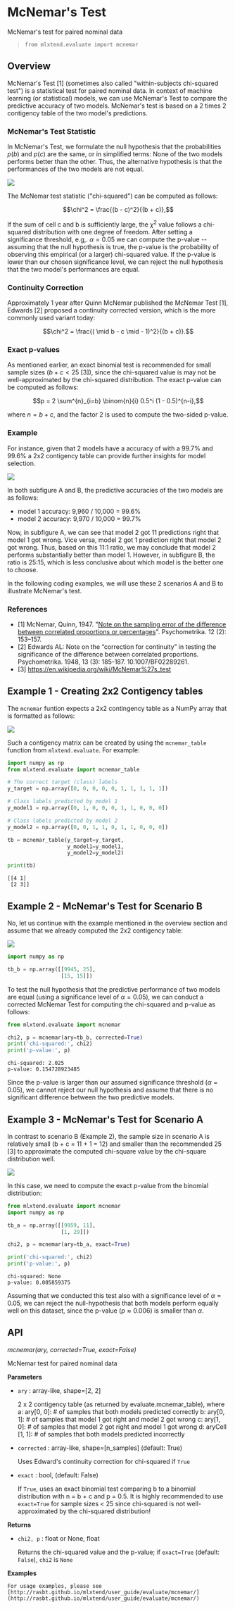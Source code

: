 # McNemar's Test

McNemar's test for paired nominal data

> `from mlxtend.evaluate import mcnemar`    

## Overview

McNemar's Test [1] (sometimes also called "within-subjects chi-squared test") is a statistical test for paired nominal data. In context of machine learning (or statistical) models, we can use McNemar's Test to compare the predictive accuracy of two models. McNemar's test is based on a 2 times 2 contigency table of the two model's predictions.

###  McNemar's Test Statistic

In McNemar's Test, we formulate the null hypothesis that the probabilities $p(b)$ and $p(c)$ are the same, or in simplified terms: None of the two models performs better than the other. Thus, the alternative hypothesis is that the performances of the two models are not equal.

![](./mcnemar_table_files/mcnemar_contingency_table.png)

The McNemar test statistic ("chi-squared") can be computed as follows:

$$\chi^2 = \frac{(b - c)^2}{(b + c)},$$

If the sum of cell c and b is sufficiently large, the $\chi^2$ value follows a chi-squared distribution with one degree of freedom. After setting a significance threshold, e.g,. $\alpha=0.05$ we can compute the p-value -- assuming that the null hypothesis is true, the p-value is the probability of observing this empirical (or a larger) chi-squared value. If the p-value is lower than our chosen significance level, we can reject the null hypothesis that the two model's performances are equal.

### Continuity Correction

Approximately 1 year after Quinn McNemar published the McNemar Test [1], Edwards [2] proposed a continuity corrected version, which is the more commonly used variant today:

$$\chi^2 = \frac{( \mid b - c \mid - 1)^2}{(b + c)}.$$

### Exact p-values

As mentioned earlier, an exact binomial test is recommended for small sample sizes ($b + c < 25$ [3]), since the chi-squared value is may not be well-approximated by the chi-squared distribution. The exact p-value can be computed as follows:

$$p = 2 \sum^{n}_{i=b} \binom{n}{i} 0.5^i (1 - 0.5)^{n-i},$$

where $n = b + c$, and the factor $2$ is used to compute the two-sided p-value.

### Example

For instance, given that 2 models have a accuracy of with a 99.7% and 99.6% a 2x2 contigency table can provide further insights for model selection.


![](./mcnemar_table_files/mcnemar_contingency_table_ex1.png)

In both subfigure A and B, the predictive accuracies of the two models are as follows:

- model 1 accuracy: 9,960 / 10,000 = 99.6%
- model 2 accuracy: 9,970 / 10,000 = 99.7%

Now, in subfigure A, we can see that model 2 got 11 predictions right that model 1 got wrong. Vice versa, model 2 got 1 prediction right that model 2 got wrong. Thus, based on this 11:1 ratio, we may conclude that model 2 performs substantially better than model 1. However, in subfigure B, the ratio is 25:15, which is less conclusive about which model is the better one to choose.

In the following coding examples, we will use these 2 scenarios A and B to illustrate McNemar's test.

### References

- [1] McNemar, Quinn, 1947. "[Note on the sampling error of the difference between correlated proportions or percentages](http://link.springer.com/article/10.1007%2FBF02295996)". Psychometrika. 12 (2): 153–157.
- [2] Edwards AL: Note on the “correction for continuity” in testing the significance of the difference between correlated proportions. Psychometrika. 1948, 13 (3): 185-187. 10.1007/BF02289261.
- [3] https://en.wikipedia.org/wiki/McNemar%27s_test

## Example 1 - Creating 2x2 Contigency tables

The `mcnemar` funtion expects a 2x2 contingency table as a NumPy array that is formatted as follows:
    
![](./mcnemar_table_files/mcnemar_contingency_table.png)

Such a contigency matrix can be created by using the `mcnemar_table` function from `mlxtend.evaluate`. For example:


```python
import numpy as np
from mlxtend.evaluate import mcnemar_table

# The correct target (class) labels
y_target = np.array([0, 0, 0, 0, 0, 1, 1, 1, 1, 1])

# Class labels predicted by model 1
y_model1 = np.array([0, 1, 0, 0, 0, 1, 1, 0, 0, 0])

# Class labels predicted by model 2
y_model2 = np.array([0, 0, 1, 1, 0, 1, 1, 0, 0, 0])

tb = mcnemar_table(y_target=y_target, 
                   y_model1=y_model1, 
                   y_model2=y_model2)

print(tb)
```

    [[4 1]
     [2 3]]


## Example 2 - McNemar's Test for Scenario B

No, let us continue with the example mentioned in the overview section and assume that we already computed the 2x2 contigency table:

![](./mcnemar_files/mcnemar_scenario_b.png)


```python
import numpy as np

tb_b = np.array([[9945, 25],
                 [15, 15]])
```

To test the null hypothesis that the predictive performance of two models are equal (using a significance level of $\alpha=0.05$), we can conduct a corrected McNemar Test for computing the chi-squared and p-value as follows:


```python
from mlxtend.evaluate import mcnemar

chi2, p = mcnemar(ary=tb_b, corrected=True)
print('chi-squared:', chi2)
print('p-value:', p)
```

    chi-squared: 2.025
    p-value: 0.154728923485


Since the p-value is larger than our assumed significance threshold ($\alpha=0.05$), we cannot reject our null hypothesis and assume that there is no significant difference between the two predictive models.

## Example 3 - McNemar's Test for Scenario A

In contrast to scenario B (Example 2), the sample size in scenario A is relatively small (b + c = 11  + 1 = 12) and smaller than the recommended 25 [3] to approximate the computed chi-square value by the chi-square distribution well.

![](./mcnemar_files/mcnemar_scenario_a.png)

In this case, we need to compute the exact p-value from the binomial distribution:


```python
from mlxtend.evaluate import mcnemar
import numpy as np

tb_a = np.array([[9959, 11],
                 [1, 29]])

chi2, p = mcnemar(ary=tb_a, exact=True)

print('chi-squared:', chi2)
print('p-value:', p)
```

    chi-squared: None
    p-value: 0.005859375


Assuming that we conducted this test also with a significance level of $\alpha=0.05$, we can reject the null-hypothesis that both models perform equally well on this dataset, since the p-value ($p \approx 0.006$) is smaller than $\alpha$.

## API


*mcnemar(ary, corrected=True, exact=False)*

McNemar test for paired nominal data

**Parameters**

- `ary` : array-like, shape=[2, 2]

    2 x 2 contigency table (as returned by evaluate.mcnemar_table),
    where
    a: ary[0, 0]: # of samples that both models predicted correctly
    b: ary[0, 1]: # of samples that model 1 got right and model 2 got wrong
    c: ary[1, 0]: # of samples that model 2 got right and model 1 got wrong
    d: aryCell [1, 1]: # of samples that both models predicted incorrectly

- `corrected` : array-like, shape=[n_samples] (default: True)

    Uses Edward's continuity correction for chi-squared if `True`

- `exact` : bool, (default: False)

    If `True`, uses an exact binomial test comparing b to
    a binomial distribution with n = b + c and p = 0.5.
    It is highly recommended to use `exact=True` for sample sizes < 25
    since chi-squared is not well-approximated
    by the chi-squared distribution!

**Returns**

- `chi2, p` : float or None, float

    Returns the chi-squared value and the p-value;
    if `exact=True` (default: `False`), `chi2` is `None`

**Examples**

    For usage examples, please see
    [http://rasbt.github.io/mlxtend/user_guide/evaluate/mcnemar/](http://rasbt.github.io/mlxtend/user_guide/evaluate/mcnemar/)


